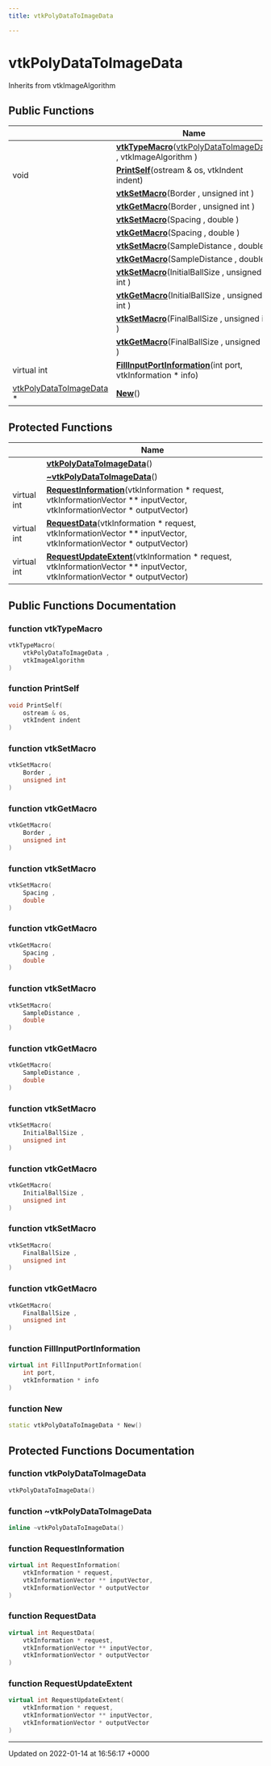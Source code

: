 ```yaml
---
title: vtkPolyDataToImageData

---
```


# vtkPolyDataToImageData





Inherits from vtkImageAlgorithm

## Public Functions

|                | Name           |
| -------------- | -------------- |
| | **[vtkTypeMacro](../Classes/classvtkPolyDataToImageData.md#function-vtktypemacro)**([vtkPolyDataToImageData](../Classes/classvtkPolyDataToImageData.md) , vtkImageAlgorithm ) |
| void | **[PrintSelf](../Classes/classvtkPolyDataToImageData.md#function-printself)**(ostream & os, vtkIndent indent) |
| | **[vtkSetMacro](../Classes/classvtkPolyDataToImageData.md#function-vtksetmacro)**(Border , unsigned int ) |
| | **[vtkGetMacro](../Classes/classvtkPolyDataToImageData.md#function-vtkgetmacro)**(Border , unsigned int ) |
| | **[vtkSetMacro](../Classes/classvtkPolyDataToImageData.md#function-vtksetmacro)**(Spacing , double ) |
| | **[vtkGetMacro](../Classes/classvtkPolyDataToImageData.md#function-vtkgetmacro)**(Spacing , double ) |
| | **[vtkSetMacro](../Classes/classvtkPolyDataToImageData.md#function-vtksetmacro)**(SampleDistance , double ) |
| | **[vtkGetMacro](../Classes/classvtkPolyDataToImageData.md#function-vtkgetmacro)**(SampleDistance , double ) |
| | **[vtkSetMacro](../Classes/classvtkPolyDataToImageData.md#function-vtksetmacro)**(InitialBallSize , unsigned int ) |
| | **[vtkGetMacro](../Classes/classvtkPolyDataToImageData.md#function-vtkgetmacro)**(InitialBallSize , unsigned int ) |
| | **[vtkSetMacro](../Classes/classvtkPolyDataToImageData.md#function-vtksetmacro)**(FinalBallSize , unsigned int ) |
| | **[vtkGetMacro](../Classes/classvtkPolyDataToImageData.md#function-vtkgetmacro)**(FinalBallSize , unsigned int ) |
| virtual int | **[FillInputPortInformation](../Classes/classvtkPolyDataToImageData.md#function-fillinputportinformation)**(int port, vtkInformation * info) |
| [vtkPolyDataToImageData](../Classes/classvtkPolyDataToImageData.md) * | **[New](../Classes/classvtkPolyDataToImageData.md#function-new)**() |

## Protected Functions

|                | Name           |
| -------------- | -------------- |
| | **[vtkPolyDataToImageData](../Classes/classvtkPolyDataToImageData.md#function-vtkpolydatatoimagedata)**() |
| | **[~vtkPolyDataToImageData](../Classes/classvtkPolyDataToImageData.md#function-~vtkpolydatatoimagedata)**() |
| virtual int | **[RequestInformation](../Classes/classvtkPolyDataToImageData.md#function-requestinformation)**(vtkInformation * request, vtkInformationVector ** inputVector, vtkInformationVector * outputVector) |
| virtual int | **[RequestData](../Classes/classvtkPolyDataToImageData.md#function-requestdata)**(vtkInformation * request, vtkInformationVector ** inputVector, vtkInformationVector * outputVector) |
| virtual int | **[RequestUpdateExtent](../Classes/classvtkPolyDataToImageData.md#function-requestupdateextent)**(vtkInformation * request, vtkInformationVector ** inputVector, vtkInformationVector * outputVector) |

## Public Functions Documentation

### function vtkTypeMacro

```cpp
vtkTypeMacro(
    vtkPolyDataToImageData ,
    vtkImageAlgorithm 
)
```


### function PrintSelf

```cpp
void PrintSelf(
    ostream & os,
    vtkIndent indent
)
```


### function vtkSetMacro

```cpp
vtkSetMacro(
    Border ,
    unsigned int 
)
```


### function vtkGetMacro

```cpp
vtkGetMacro(
    Border ,
    unsigned int 
)
```


### function vtkSetMacro

```cpp
vtkSetMacro(
    Spacing ,
    double 
)
```


### function vtkGetMacro

```cpp
vtkGetMacro(
    Spacing ,
    double 
)
```


### function vtkSetMacro

```cpp
vtkSetMacro(
    SampleDistance ,
    double 
)
```


### function vtkGetMacro

```cpp
vtkGetMacro(
    SampleDistance ,
    double 
)
```


### function vtkSetMacro

```cpp
vtkSetMacro(
    InitialBallSize ,
    unsigned int 
)
```


### function vtkGetMacro

```cpp
vtkGetMacro(
    InitialBallSize ,
    unsigned int 
)
```


### function vtkSetMacro

```cpp
vtkSetMacro(
    FinalBallSize ,
    unsigned int 
)
```


### function vtkGetMacro

```cpp
vtkGetMacro(
    FinalBallSize ,
    unsigned int 
)
```


### function FillInputPortInformation

```cpp
virtual int FillInputPortInformation(
    int port,
    vtkInformation * info
)
```


### function New

```cpp
static vtkPolyDataToImageData * New()
```


## Protected Functions Documentation

### function vtkPolyDataToImageData

```cpp
vtkPolyDataToImageData()
```


### function ~vtkPolyDataToImageData

```cpp
inline ~vtkPolyDataToImageData()
```


### function RequestInformation

```cpp
virtual int RequestInformation(
    vtkInformation * request,
    vtkInformationVector ** inputVector,
    vtkInformationVector * outputVector
)
```


### function RequestData

```cpp
virtual int RequestData(
    vtkInformation * request,
    vtkInformationVector ** inputVector,
    vtkInformationVector * outputVector
)
```


### function RequestUpdateExtent

```cpp
virtual int RequestUpdateExtent(
    vtkInformation * request,
    vtkInformationVector ** inputVector,
    vtkInformationVector * outputVector
)
```


-------------------------------

Updated on 2022-01-14 at 16:56:17 +0000